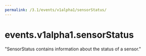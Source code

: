 ```yaml
---
permalink: /3.1/events/v1alpha1/sensorStatus/
---
```


# events.v1alpha1.sensorStatus

"SensorStatus contains information about the status of a sensor."